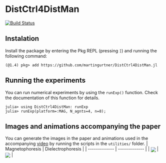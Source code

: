 # DistCtrl4DistMan

<!-- [![Stable](https://img.shields.io/badge/docs-stable-blue.svg)](https://martingurtner.github.io/DistCtrl4DistMan.jl/stable)
[![Dev](https://img.shields.io/badge/docs-dev-blue.svg)](https://martingurtner.github.io/DistCtrl4DistMan.jl/dev) -->
[![Build Status](https://github.com/martingurtner/DistCtrl4DistMan.jl/workflows/CI/badge.svg)](https://github.com/martingurtner/DistCtrl4DistMan.jl/actions)


## Instalation
Install the package by entering the Pkg REPL (pressing `]`) and running the following command:
```
(@1.4) pkg> add https://github.com/martingurtner/DistCtrl4DistMan.jl
```

## Running the experiments
You can run numerical experiments by using the `runExp()` function. Check the documentation of this function for details.
```
julia> using DistCtrl4DistMan: runExp
julia> runExp(platform=:MAG, N_agnts=4, n=8);
```

## Images and animations accompanying the paper
You can generate the images in the paper and animations used in the accompanying [video](https://youtu.be/Eus7uAvBtgU) by running the scripts in the `utilities/` folder.
| Magnetophoresis  | Dielectrophoresis |
| ------------- | ------------- |
| <img src="docs/simul_MAG.gif" align="center" />  | <img src="docs/simul_DEP.gif" align="center" />  |
